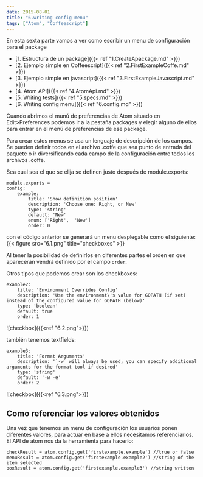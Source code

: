 ```yaml
---
date: 2015-08-01
title: "6.writing config menu"
tags: ["Atom", "Coffeescript"]
---
```


En esta sexta parte vamos a ver como escribir un menu de configuración para el package

<!--more-->
* [1. Estructura de un package]({{< ref "1.CreateApackage.md" >}})
* [2. Ejemplo simple en Coffeescript]({{< ref "2.FirstExampleCoffe.md" >}})
* [3. Ejemplo simple en javascript]({{< ref "3.FirstExampleJavascript.md" >}})
* [4. Atom API]({{< ref "4.AtomApi.md" >}})
* [5. Writing tests]({{< ref "5.specs.md" >}})
* [6. Writing config menu]({{< ref "6.config.md" >}})

Cuando abrimos el munú de preferencias de Atom situado en Edit>Preferences podemos ir a la pestaña packages y elegir alguno de ellos para entrar en el menú de preferencias de ese package.

Para crear estos menus se usa un lenguaje de descripción de los campos. Se pueden definir todos en el archivo .coffe que sea punto de entrada del paquete o ir diversificando cada campo de la configuración entre todos los archivos .coffe.

Sea cual sea el que se elija se definen justo después de module.exports:

	module.exports =
	config:
		example:
			title: 'Show definition position'
			description: 'Choose one: Right, or New'
			type: 'string'
			default: 'New'
			enum: ['Right',  'New']
			order: 0

con el código anterior se generará un menu desplegable como el siguiente:
{{< figure src="6.1.png" title="checkboxes" >}}

Al tener la posibilidad de definirlos en diferentes partes el orden en que aparecerán vendrá definido por el campo `order`.

Otros tipos que podemos crear son los checkboxes:

	example2:
		title: 'Environment Overrides Config'
		description: 'Use the environment\'s value for GOPATH (if set) instead of the configured value for GOPATH (below)'
		type: 'boolean'
		default: true
		order: 1

![checkbox]({{<ref "6.2.png">}})

también tenemos textfields:

	example3:
		title: 'Format Arguments'
		description: '`-w` will always be used; you can specify additional arguments for the format tool if desired'
		type: 'string'
		default: '-w -e'
		order: 2

![checkbox]({{<ref "6.3.png">}})

## Como referenciar los valores obtenidos
Una vez que tenemos un menu de configuración los usuarios ponen diferentes valores, para actuar en base a ellos necesitamos referenciarlos. El API de atom nos da la herramienta para hacerlo:

	checkResult = atom.config.get('firstexample.example') //true or false
	menuResult = atom.config.get('firstexample.example2') //string of the item selected
	boxResult = atom.config.get('firstexample.example3') //string written
